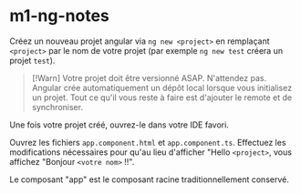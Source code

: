# m1-ng-notes

Créez un nouveau projet angular via `ng new <project>` en remplaçant `<project>` par le nom de votre projet (par exemple `ng new test` créera un projet `test`).

> [!Warn]
> Votre projet doit être versionné ASAP. N'attendez pas.
> Angular crée automatiquement un dépôt local lorsque vous initialisez un projet.
> Tout ce qu'il vous reste à faire est d'ajouter le remote et de synchroniser.

Une fois votre projet créé, ouvrez-le dans votre IDE favori.

Ouvrez les fichiers `app.component.html` et `app.component.ts`.
Effectuez les modifications nécessaires pour qu'au lieu d'afficher "Hello `<project>`, vous affichez "Bonjour `<votre nom>` !!".

Le composant "app" est le composant racine traditionnellement conservé.
